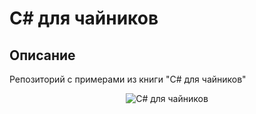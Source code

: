 # C# для чайников

## Описание
Репозиторий с примерами из книги "C# для чайников"
<p align="center">
<img src="https://content1.rozetka.com.ua/goods/images/big/170749372.jpg" title="C# для чайников" alt="C# для чайников">
</p>
